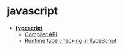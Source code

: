 <!-- this entire file is auto-generated -->

# javascript

- [**typescript**](typescript/README.md)
    - [Compiler API](typescript/Compiler-API.md)
    - [Runtime type checking in TypeScript](typescript/Runtime-type-checking.md)
